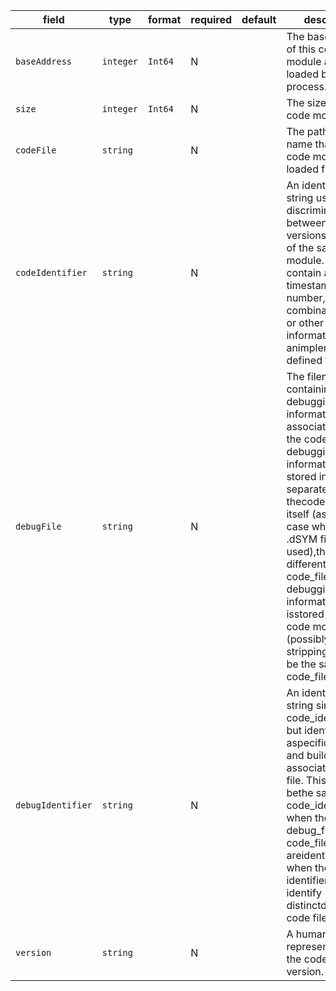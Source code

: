 | field | type | format | required | default | description |
|---|---|---|---|---|---|
| `baseAddress` | `integer` | `Int64` | N |  | The base address of this code module as it was loaded by the process. |
| `size` | `integer` | `Int64` | N |  | The size of the code module. |
| `codeFile` | `string` |  | N |  | The path or file name that the code module was loaded from. |
| `codeIdentifier` | `string` |  | N |  | An identifying string used to discriminate between multiple versions andbuilds of the same code module.  This may contain a uuid, timestamp,version number, or any combination of this or other information, in animplementation-defined format. |
| `debugFile` | `string` |  | N |  | The filename containing debugging information associated with the codemodule.  If debugging information is stored in a file separate from thecode module itself (as is the case when .pdb or .dSYM files are used),this will be different from code_file.  If debugging information isstored in the code module itself (possibly prior to stripping), thiswill be the same as code_file. |
| `debugIdentifier` | `string` |  | N |  | An identifying string similar to code_identifier, but identifies aspecific version and build of the associated debug file.  This may bethe same as code_identifier when the debug_file and code_file areidentical or when the same identifier is used to identify distinctdebug and code files. |
| `version` | `string` |  | N |  | A human-readable representation of the code module's version. |
